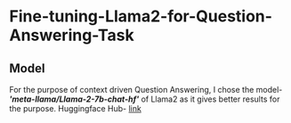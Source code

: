 # Fine-tuning-Llama2-for-Question-Answering-Task

## Model

For the purpose of context driven Question Answering, I chose the model- _**'meta-llama/Llama-2-7b-chat-hf'**_ of Llama2 as it gives better results for the purpose.
Huggingface Hub- [link](https://huggingface.co/meta-llama/Llama-2-7b-chat-hf)
